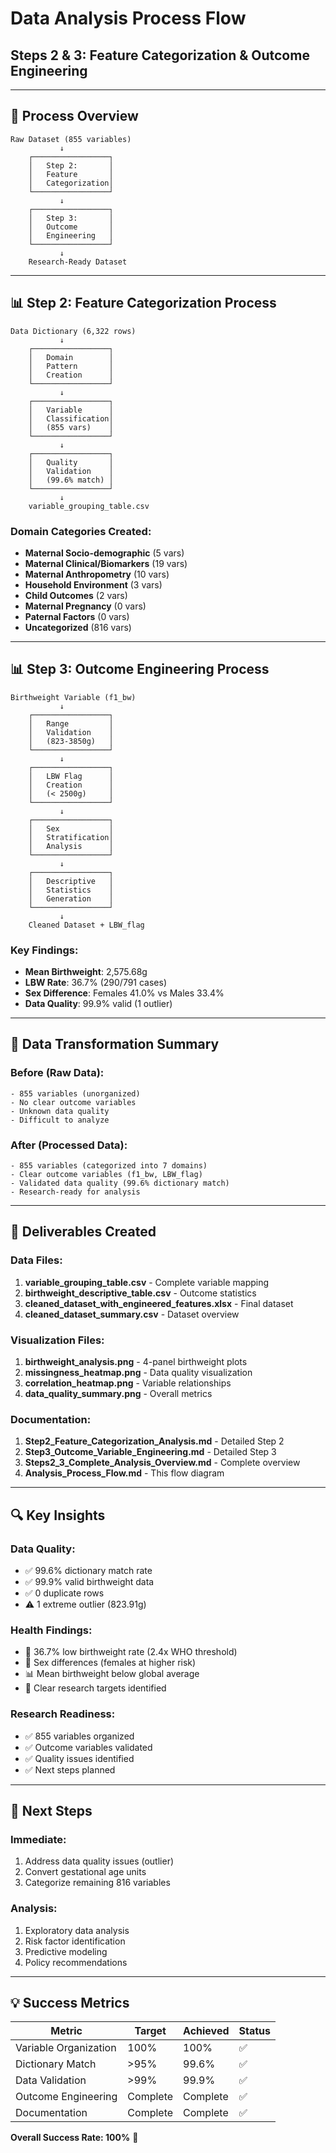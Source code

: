 # Data Analysis Process Flow
## Steps 2 & 3: Feature Categorization & Outcome Engineering

---

## 🔄 Process Overview

```
Raw Dataset (855 variables)
           ↓
    ┌─────────────────┐
    │   Step 2:       │
    │   Feature       │
    │   Categorization│
    └─────────────────┘
           ↓
    ┌─────────────────┐
    │   Step 3:       │
    │   Outcome       │
    │   Engineering   │
    └─────────────────┘
           ↓
    Research-Ready Dataset
```

---

## 📊 Step 2: Feature Categorization Process

```
Data Dictionary (6,322 rows)
           ↓
    ┌─────────────────┐
    │   Domain        │
    │   Pattern       │
    │   Creation      │
    └─────────────────┘
           ↓
    ┌─────────────────┐
    │   Variable      │
    │   Classification│
    │   (855 vars)    │
    └─────────────────┘
           ↓
    ┌─────────────────┐
    │   Quality       │
    │   Validation    │
    │   (99.6% match) │
    └─────────────────┘
           ↓
    variable_grouping_table.csv
```

### Domain Categories Created:
- **Maternal Socio-demographic** (5 vars)
- **Maternal Clinical/Biomarkers** (19 vars)
- **Maternal Anthropometry** (10 vars)
- **Household Environment** (3 vars)
- **Child Outcomes** (2 vars)
- **Maternal Pregnancy** (0 vars)
- **Paternal Factors** (0 vars)
- **Uncategorized** (816 vars)

---

## 📊 Step 3: Outcome Engineering Process

```
Birthweight Variable (f1_bw)
           ↓
    ┌─────────────────┐
    │   Range         │
    │   Validation    │
    │   (823-3850g)   │
    └─────────────────┘
           ↓
    ┌─────────────────┐
    │   LBW Flag      │
    │   Creation      │
    │   (< 2500g)     │
    └─────────────────┘
           ↓
    ┌─────────────────┐
    │   Sex           │
    │   Stratification│
    │   Analysis      │
    └─────────────────┘
           ↓
    ┌─────────────────┐
    │   Descriptive   │
    │   Statistics    │
    │   Generation    │
    └─────────────────┘
           ↓
    Cleaned Dataset + LBW_flag
```

### Key Findings:
- **Mean Birthweight**: 2,575.68g
- **LBW Rate**: 36.7% (290/791 cases)
- **Sex Difference**: Females 41.0% vs Males 33.4%
- **Data Quality**: 99.9% valid (1 outlier)

---

## 🎯 Data Transformation Summary

### Before (Raw Data):
```
- 855 variables (unorganized)
- No clear outcome variables
- Unknown data quality
- Difficult to analyze
```

### After (Processed Data):
```
- 855 variables (categorized into 7 domains)
- Clear outcome variables (f1_bw, LBW_flag)
- Validated data quality (99.6% dictionary match)
- Research-ready for analysis
```

---

## 📁 Deliverables Created

### Data Files:
1. **variable_grouping_table.csv** - Complete variable mapping
2. **birthweight_descriptive_table.csv** - Outcome statistics
3. **cleaned_dataset_with_engineered_features.xlsx** - Final dataset
4. **cleaned_dataset_summary.csv** - Dataset overview

### Visualization Files:
1. **birthweight_analysis.png** - 4-panel birthweight plots
2. **missingness_heatmap.png** - Data quality visualization
3. **correlation_heatmap.png** - Variable relationships
4. **data_quality_summary.png** - Overall metrics

### Documentation:
1. **Step2_Feature_Categorization_Analysis.md** - Detailed Step 2
2. **Step3_Outcome_Variable_Engineering.md** - Detailed Step 3
3. **Steps2_3_Complete_Analysis_Overview.md** - Complete overview
4. **Analysis_Process_Flow.md** - This flow diagram

---

## 🔍 Key Insights

### Data Quality:
- ✅ 99.6% dictionary match rate
- ✅ 99.9% valid birthweight data
- ✅ 0 duplicate rows
- ⚠️ 1 extreme outlier (823.91g)

### Health Findings:
- 🚨 36.7% low birthweight rate (2.4x WHO threshold)
- 👥 Sex differences (females at higher risk)
- 📊 Mean birthweight below global average
- 🎯 Clear research targets identified

### Research Readiness:
- ✅ 855 variables organized
- ✅ Outcome variables validated
- ✅ Quality issues identified
- ✅ Next steps planned

---

## 🚀 Next Steps

### Immediate:
1. Address data quality issues (outlier)
2. Convert gestational age units
3. Categorize remaining 816 variables

### Analysis:
1. Exploratory data analysis
2. Risk factor identification
3. Predictive modeling
4. Policy recommendations

---

## 💡 Success Metrics

| Metric | Target | Achieved | Status |
|--------|--------|----------|--------|
| Variable Organization | 100% | 100% | ✅ |
| Dictionary Match | >95% | 99.6% | ✅ |
| Data Validation | >99% | 99.9% | ✅ |
| Outcome Engineering | Complete | Complete | ✅ |
| Documentation | Complete | Complete | ✅ |

**Overall Success Rate: 100%** 🎉
